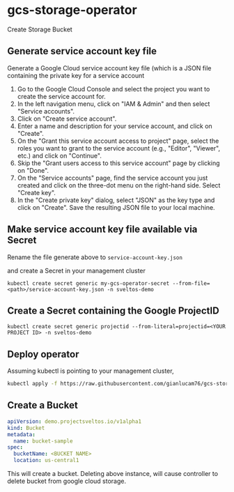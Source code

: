 # gcs-storage-operator
Create Storage Bucket

## Generate service account key file

Generate a Google Cloud service account key file (which is a JSON file containing the private key for a service account

1. Go to the Google Cloud Console and select the project you want to create the service account for.
1. In the left navigation menu, click on "IAM & Admin" and then select "Service accounts".
1. Click on "Create service account".
1. Enter a name and description for your service account, and click on "Create".
1. On the "Grant this service account access to project" page, select the roles you want to grant to the service account (e.g., "Editor", "Viewer", etc.) and click on "Continue".
1. Skip the "Grant users access to this service account" page by clicking on "Done".
1. On the "Service accounts" page, find the service account you just created and click on the three-dot menu on the right-hand side. Select "Create key".
1. In the "Create private key" dialog, select "JSON" as the key type and click on "Create".
Save the resulting JSON file to your local machine.

## Make service account key file available via Secret

Rename the file generate above to `service-account-key.json`

and create a Secret in your management cluster

```
kubectl create secret generic my-gcs-operator-secret --from-file=<path>/service-account-key.json -n sveltos-demo
```

## Create a Secret containing the Google ProjectID

```
kubectl create secret generic projectid --from-literal=projectid=<YOUR PROJECT ID> -n sveltos-demo
```

## Deploy operator

Assuming kubectl is pointing to your management cluster, 

```bash
kubectl apply -f https://raw.githubusercontent.com/gianlucam76/gcs-storage-operator/main/manifest/manifest.yaml
```

## Create a Bucket

```yaml
apiVersion: demo.projectsveltos.io/v1alpha1
kind: Bucket
metadata:
  name: bucket-sample
spec:
  bucketName: <BUCKET NAME>
  location: us-central1
```

This will create a bucket. Deleting above instance, will cause controller to delete bucket from google cloud storage.